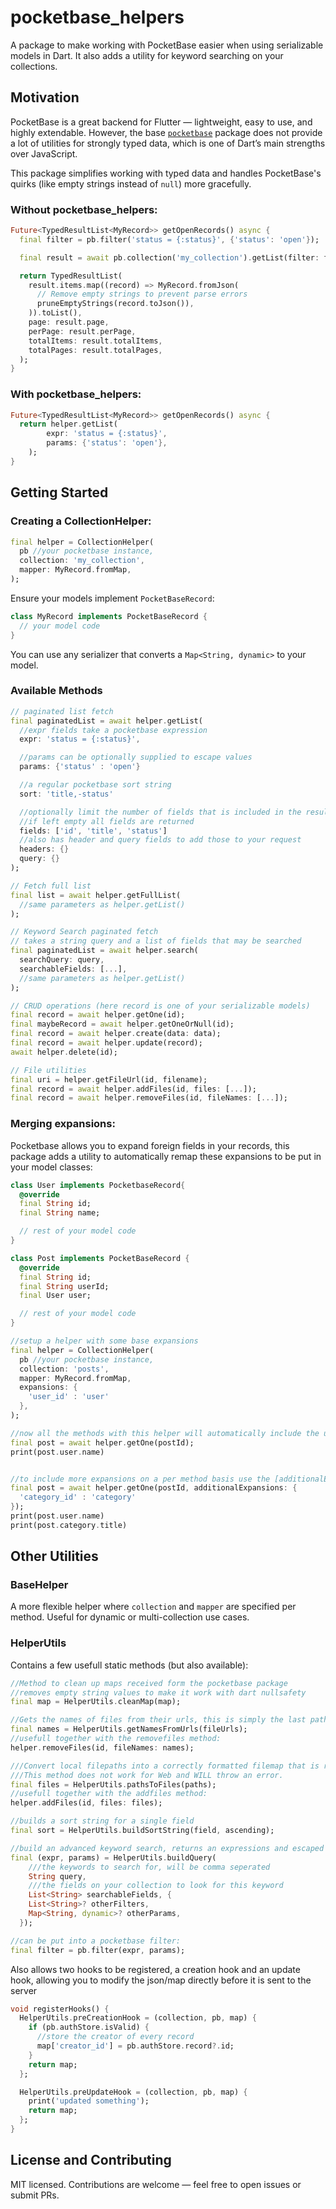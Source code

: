 # pocketbase_helpers

A package to make working with PocketBase easier when using serializable models in Dart. It also adds a utility for keyword searching on your collections.

## Motivation

PocketBase is a great backend for Flutter — lightweight, easy to use, and highly extendable. However, the base [`pocketbase`](https://pub.dev/packages/pocketbase) package does not provide a lot of utilities for strongly typed data, which is one of Dart’s main strengths over JavaScript.

This package simplifies working with typed data and handles PocketBase's quirks (like empty strings instead of `null`) more gracefully.

### Without pocketbase_helpers:

```dart
Future<TypedResultList<MyRecord>> getOpenRecords() async {
  final filter = pb.filter('status = {:status}', {'status': 'open'});

  final result = await pb.collection('my_collection').getList(filter: filter);

  return TypedResultList(
    result.items.map((record) => MyRecord.fromJson(
      // Remove empty strings to prevent parse errors
      pruneEmptyStrings(record.toJson()),
    )).toList(),
    page: result.page,
    perPage: result.perPage,
    totalItems: result.totalItems,
    totalPages: result.totalPages,
  );
}
```

### With pocketbase_helpers:

```dart
Future<TypedResultList<MyRecord>> getOpenRecords() async {
  return helper.getList(
        expr: 'status = {:status}', 
        params: {'status': 'open'},
    );
}
```

## Getting Started

### Creating a CollectionHelper:

```dart
final helper = CollectionHelper(
  pb //your pocketbase instance,
  collection: 'my_collection',
  mapper: MyRecord.fromMap,
);
```

Ensure your models implement `PocketBaseRecord`:

```dart
class MyRecord implements PocketBaseRecord {
  // your model code
}
```

You can use any serializer that converts a `Map<String, dynamic>` to your model.

### Available Methods

```dart
// paginated list fetch
final paginatedList = await helper.getList(
  //expr fields take a pocketbase expression
  expr: 'status = {:status}',

  //params can be optionally supplied to escape values
  params: {'status' : 'open'}

  //a regular pocketbase sort string
  sort: 'title,-status'

  //optionally limit the number of fields that is included in the result
  //if left empty all fields are returned
  fields: ['id', 'title', 'status']
  //also has header and query fields to add those to your request
  headers: {}
  query: {}
);

// Fetch full list
final list = await helper.getFullList(
  //same parameters as helper.getList()
);

// Keyword Search paginated fetch
// takes a string query and a list of fields that may be searched
final paginatedList = await helper.search(
  searchQuery: query,
  searchableFields: [...],
  //same parameters as helper.getList()
);

// CRUD operations (here record is one of your serializable models)
final record = await helper.getOne(id);
final maybeRecord = await helper.getOneOrNull(id);
final record = await helper.create(data: data);
final record = await helper.update(record);
await helper.delete(id);

// File utilities
final uri = helper.getFileUrl(id, filename);
final record = await helper.addFiles(id, files: [...]);
final record = await helper.removeFiles(id, fileNames: [...]);
```

### Merging expansions:
Pocketbase allows you to expand foreign fields in your records,
this package adds a utility to automatically remap these expansions to be put in your model classes:
```dart
class User implements PocketbaseRecord{
  @override
  final String id;
  final String name;

  // rest of your model code
}

class Post implements PocketBaseRecord {
  @override
  final String id;
  final String userId;
  final User user;

  // rest of your model code
}

//setup a helper with some base expansions
final helper = CollectionHelper(
  pb //your pocketbase instance,
  collection: 'posts',
  mapper: MyRecord.fromMap,
  expansions: {
    'user_id' : 'user'
  },
);

//now all the methods with this helper will automatically include the user field
final post = await helper.getOne(postId);
print(post.user.name)


//to include more expansions on a per method basis use the [additionalExpansions] field:
final post = await helper.getOne(postId, additionalExpansions: {
  'category_id' : 'category'
});
print(post.user.name)
print(post.category.title)
```

## Other Utilities

### BaseHelper

A more flexible helper where `collection` and `mapper` are specified per method. Useful for dynamic or multi-collection use cases.

### HelperUtils

Contains a few usefull static methods (but also available):
```dart
//Method to clean up maps received form the pocketbase package
//removes empty string values to make it work with dart nullsafety
final map = HelperUtils.cleanMap(map);

//Gets the names of files from their urls, this is simply the last path segment
final names = HelperUtils.getNamesFromUrls(fileUrls);
//usefull together with the removefiles method:
helper.removeFiles(id, fileNames: names);

///Convert local filepaths into a correctly formatted filemap that is required by the addFiles method
///This method does not work for Web and WILL throw an error.
final files = HelperUtils.pathsToFiles(paths);
//usefull together with the addfiles method:
helper.addFiles(id, files: files);

//builds a sort string for a single field
final sort = HelperUtils.buildSortString(field, ascending);

//build an advanced keyword search, returns an expressions and escaped parameters
final (expr, params) = HelperUtils.buildQuery(
    ///the keywords to search for, will be comma seperated
    String query,
    ///the fields on your collection to look for this keyword
    List<String> searchableFields, {
    List<String>? otherFilters,
    Map<String, dynamic>? otherParams,
  });

//can be put into a pocketbase filter:
final filter = pb.filter(expr, params);
```

Also allows two hooks to be registered, a creation hook and an update hook, allowing you to modify the json/map directly before it is sent to the server

```dart
void registerHooks() {
  HelperUtils.preCreationHook = (collection, pb, map) {
    if (pb.authStore.isValid) {
      //store the creator of every record
      map['creator_id'] = pb.authStore.record?.id;
    }
    return map;
  };

  HelperUtils.preUpdateHook = (collection, pb, map) {
    print('updated something');
    return map;
  };
}
```

## License and Contributing

MIT licensed. Contributions are welcome — feel free to open issues or submit PRs.
